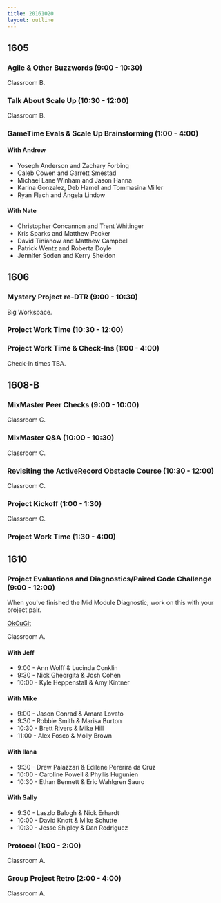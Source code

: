 ```yaml
---
title: 20161020
layout: outline
---
```



## 1605

### Agile & Other Buzzwords (9:00 - 10:30)

Classroom B.

### Talk About Scale Up (10:30 - 12:00)

Classroom B.

### GameTime Evals & Scale Up Brainstorming (1:00 - 4:00)

#### With Andrew

- Yoseph Anderson and Zachary Forbing
- Caleb Cowen and Garrett Smestad
- Michael Lane Winham and Jason Hanna
- Karina Gonzalez, Deb Hamel and Tommasina Miller
- Ryan Flach and Angela Lindow

#### With Nate

- Christopher Concannon and Trent Whitinger
- Kris Sparks and Matthew Packer
- David Tinianow and Matthew Campbell
- Patrick Wentz and Roberta Doyle
- Jennifer Soden and Kerry Sheldon

## 1606

### Mystery Project re-DTR (9:00 - 10:30)

Big Workspace.

### Project Work Time (10:30 - 12:00)

### Project Work Time & Check-Ins (1:00 - 4:00)

Check-In times TBA.


## 1608-B

### MixMaster Peer Checks (9:00 - 10:00)

Classroom C.

### MixMaster Q&A (10:00 - 10:30)

Classroom C.

### Revisiting the ActiveRecord Obstacle Course (10:30 - 12:00)

Classroom C.

### Project Kickoff (1:00 - 1:30)

Classroom C.

### Project Work Time (1:30 - 4:00)


## 1610

### Project Evaluations and Diagnostics/Paired Code Challenge (9:00 - 12:00)

When you've finished the Mid Module Diagnostic, work on this with your 
project pair.

[OkCuGit](https://github.com/turingschool/challenges/blob/master/ok_cugit.markdown)


Classroom A.

#### With Jeff
* 9:00  - Ann Wolff & Lucinda Conklin
* 9:30 - Nick Gheorgita & Josh Cohen
* 10:00 - Kyle Heppenstall & Amy Kintner

#### With Mike
* 9:00  - Jason Conrad & Amara Lovato
* 9:30  - Robbie Smith & Marisa Burton
* 10:30 - Brett Rivers & Mike Hill
* 11:00  - Alex Fosco & Molly Brown

#### With Ilana
* 9:30  - Drew Palazzari & Edilene Pererira da Cruz
* 10:00 - Caroline Powell & Phyllis Hugunien
* 10:30 - Ethan Bennett & Eric Wahlgren Sauro

#### With Sally
* 9:30  - Laszlo Balogh & Nick Erhardt
* 10:00 - David Knott & Mike Schutte
* 10:30 - Jesse Shipley & Dan Rodriguez


### Protocol (1:00 - 2:00)

Classroom A.

### Group Project Retro (2:00 - 4:00)

Classroom A.
